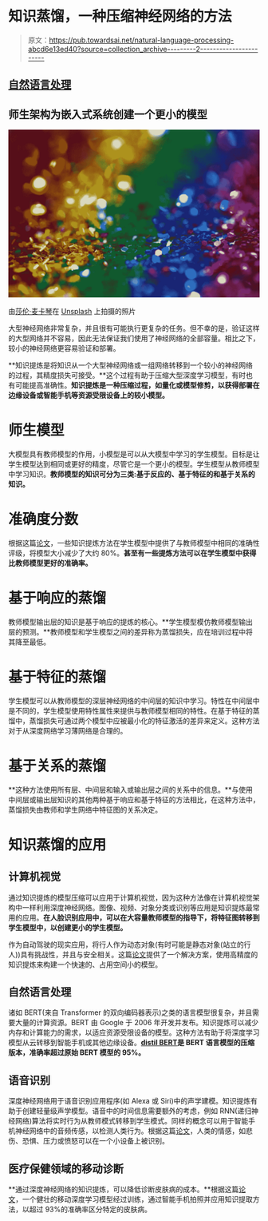 # 知识蒸馏，一种压缩神经网络的方法

> 原文：<https://pub.towardsai.net/natural-language-processing-abcd6e13ed40?source=collection_archive---------2----------------------->

## [自然语言处理](https://towardsai.net/p/category/nlp)

## 师生架构为嵌入式系统创建一个更小的模型

![](img/a639fe52af9e50d9ec05c64f1be7c85c.png)

由[莎伦·麦卡琴](https://unsplash.com/@sharonmccutcheon?utm_source=unsplash&utm_medium=referral&utm_content=creditCopyText)在 [Unsplash](https://unsplash.com/s/photos/miniature?utm_source=unsplash&utm_medium=referral&utm_content=creditCopyText) 上拍摄的照片

大型神经网络非常复杂，并且很有可能执行更复杂的任务。但不幸的是，验证这样的大型网络并不容易，因此无法保证我们使用了神经网络的全部容量。相比之下，较小的神经网络更容易验证和部署。

**知识提炼是将知识从一个大型神经网络或一组网络转移到一个较小的神经网络的过程，其精度损失可接受。**这个过程有助于压缩大型深度学习模型，有时也有可能提高准确性。**知识提炼是一种压缩过程，如量化或模型修剪，以获得部署在边缘设备或智能手机等资源受限设备上的较小模型。**

# 师生模型

大模型具有教师模型的作用，小模型是可以从大模型中学习的学生模型。目标是让学生模型达到相同或更好的精度，尽管它是一个更小的模型。学生模型从教师模型中学习知识。**教师模型的知识可分为三类:基于反应的、基于特征的和基于关系的知识。**

# 准确度分数

根据这篇[论文](https://arxiv.org/pdf/2007.09029.pdf)，一些知识提炼方法在学生模型中提供了与教师模型中相同的准确性评级，将模型大小减少了大约 80%。**甚至有一些提炼方法可以在学生模型中获得比教师模型更好的准确率。**

# 基于响应的蒸馏

教师模型输出层的知识是基于响应的提炼的核心。**学生模型模仿教师模型输出层的预测。**教师模型和学生模型之间的差异称为蒸馏损失，应在培训过程中将其降至最低。

# 基于特征的蒸馏

学生模型可以从教师模型的深层神经网络的中间层的知识中学习。特性在中间层中是不同的，学生模型使用特性属性来提供与教师模型相同的特性。在基于特征的蒸馏中，蒸馏损失可通过两个模型中应被最小化的特征激活的差异来定义。这种方法对于从深度网络学习薄网络是合理的。

# 基于关系的蒸馏

**这种方法使用所有层、中间层和输入或输出层之间的关系中的信息。**与使用中间层或输出层知识的其他两种基于响应和基于特征的方法相比，在这种方法中，蒸馏损失由教师和学生网络中特征图的关系决定。

# 知识蒸馏的应用

## 计算机视觉

通过知识提炼的模型压缩可以应用于计算机视觉，因为这种方法像在计算机视觉架构中一样利用深度神经网络。图像、视频、对象分类或识别等应用是知识提炼最常用的应用。**在人脸识别应用中，可以在大容量教师模型的指导下，将特征图转移到学生模型中，以创建更小的学生模型。**

作为自动驾驶的现实应用，将行人作为动态对象(有时可能是静态对象(站立的行人))具有挑战性，并且与安全相关。这篇[论文](https://ieeexplore.ieee.org/stamp/stamp.jsp?arnumber=8803079&casa_token=t2QkLTU_gLUAAAAA:AV8DB5rPmAP3IdRE7zVXPBdLN5YEjN7XpeO8wEQEl3W-RIEwL9TUMmTmAlP3_t0BVtR7aZRyvjL4&tag=1)提供了一个解决方案，使用高精度的知识提炼来构建一个快速的、占用空间小的模型。

## 自然语言处理

诸如 BERT(来自 Transformer 的双向编码器表示)之类的语言模型很复杂，并且需要大量的计算资源。BERT 由 Google 于 2006 年开发并发布。知识提炼可以减少内存和计算能力的需求，以适应资源受限设备的模型。这种方法有助于将深度学习模型从云转移到智能手机或其他边缘设备。[**distil BERT**](https://huggingface.co/docs/transformers/model_doc/distilbert)**是 BERT 语言模型的压缩版本，准确率超过原始 BERT 模型的 95%。**

## 语音识别

深度神经网络用于语音识别应用程序(如 Alexa 或 Siri)中的声学建模。知识提炼有助于创建轻量级声学模型。语音中的时间信息需要额外的考虑，例如 RNN(递归神经网络)算法将实时行为从教师模式转移到学生模式。同样的概念可以用于智能手机神经网络中的音频传感，以检测人类行为。根据这篇[论文](https://dl.acm.org/doi/abs/10.1145/2750858.2804262?casa_token=PXk1bbFEWY8AAAAA:wXSPbyB0B5zQ0uFgV7AEryapfSrCVAPY6N9lxRgK0q3PUreHr3Cce76ro6XiXTZoQQFk0MR7xeBKhoUn)，人类的情感，如悲伤、恐惧、压力或愤怒可以在一个小设备上被识别。

## 医疗保健领域的移动诊断

**通过深度神经网络的知识提炼，可以降低诊断皮肤病的成本。**根据这篇[论文](https://ieeexplore.ieee.org/stamp/stamp.jsp?arnumber=9335582)，一个健壮的移动深度学习模型经过训练，通过智能手机拍照并应用知识提取方法，以超过 93%的准确率区分特定的皮肤病。